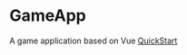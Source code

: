 # GameApp
A game application based on Vue
[QuickStart](https://cptswift.github.io/GameApp/tree/master/src/index.html)
